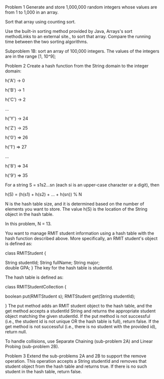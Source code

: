 Problem 1
Generate and store 1,000,000 random integers whose values are from 1 to 1,000 in an array.

Sort that array using counting sort.

Use the built-in sorting method provided by Java, Arrays's sort methodLinks to an external site., to sort that array. Compare the running time between the two sorting algorithms.

Subproblem 1B: sort an array of 100,000 integers. The values of the integers are in the range [1, 10^9];

Problem 2
Create a hash function from the String domain to the integer domain:

h('A') -> 0

h('B') -> 1

h('C') -> 2

...

h('Y') -> 24

h('Z') -> 25

h('0') => 26

h('1') => 27

...

h('8') => 34

h('9') => 35

For a string S = s1s2...sn (each si is an upper-case character or a digit), then

h(S) = (h(s1) + h(s2) + ... + h(sn)) % N

N is the hash table size, and it is determined based on the number of elements you want to store. The value h(S) is the location of the String object in the hash table.

In this problem, N = 13.

You want to manage RMIT student information using a hash table with the hash function described above. More specifically, an RMIT student's object is defined as:

class RMITStudent {

  String studentId;
  String fullName;
  String major;  
  double GPA;
}
The key for the hash table is studentId.

The hash table is defined as:

class RMITStudentCollection {

  boolean put(RMITStudent s);
  RMITStudent get(String studentId);

}
The put method adds an RMIT student object to the hash table, and the get method accepts a studentId String and returns the appropriate student object matching the given studentId. If the put method is not successful (i.e., the student id is not unique OR the hash table is full), return false. If the get method is not successful (i.e., there is no student with the provided id), return null.

To handle collisions, use Separate Chaining (sub-problem 2A) and Linear Probing (sub-problem 2B).

Problem 3
Extend the sub-problems 2A and 2B to support the remove operation. This operation accepts a String studentId and removes that student object from the hash table and returns true. If there is no such student in the hash table, return false.